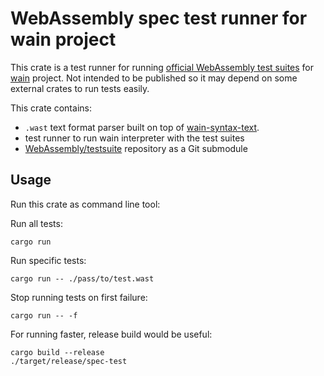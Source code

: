 WebAssembly spec test runner for wain project
=============================================

This crate is a test runner for running [official WebAssembly test suites][testsuite] for [wain][proj]
project. Not intended to be published so it may depend on some external crates to run tests easily.

This crate contains:

- `.wast` text format parser built on top of [wain-syntax-text](../wain-syntax-text).
- test runner to run wain interpreter with the test suites
- [WebAssembly/testsuite][testsuite] repository as a Git submodule

## Usage

Run this crate as command line tool:

Run all tests:

```
cargo run
```

Run specific tests:

```
cargo run -- ./pass/to/test.wast
```

Stop running tests on first failure:

```
cargo run -- -f
```

For running faster, release build would be useful:

```
cargo build --release
./target/release/spec-test
```

[proj]: https://github.com/rhysd/wain
[testsuite]: https://github.com/WebAssembly/testsuite
